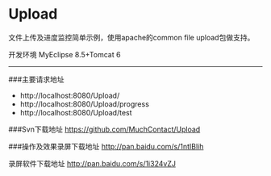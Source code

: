 Upload
======

文件上传及进度监控简单示例，使用apache的common file upload包做支持。

开发环境
MyEclipse 8.5+Tomcat 6

***
###主要请求地址
- http://localhost:8080/Upload/
- http://localhost:8080/Upload/progress
- http://localhost:8080/Upload/test

###Svn下载地址
https://github.com/MuchContact/Upload

###操作及效果录屏下载地址
http://pan.baidu.com/s/1ntIBlih

录屏软件下载地址
http://pan.baidu.com/s/1i324vZJ
